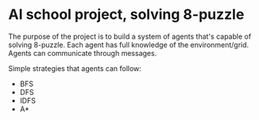 # AI school project, solving 8-puzzle

The purpose of the project is to build a system of agents that's capable of solving 8-puzzle.
Each agent has full knowledge of the environment/grid.
Agents can communicate through messages.

Simple strategies that agents can follow:
- BFS
- DFS
- IDFS
- A*
